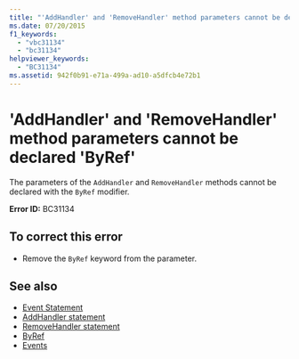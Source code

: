 ```yaml
---
title: "'AddHandler' and 'RemoveHandler' method parameters cannot be declared 'ByRef'"
ms.date: 07/20/2015
f1_keywords: 
  - "vbc31134"
  - "bc31134"
helpviewer_keywords: 
  - "BC31134"
ms.assetid: 942f0b91-e71a-499a-ad10-a5dfcb4e72b1
---
```

# 'AddHandler' and 'RemoveHandler' method parameters cannot be declared 'ByRef'
The parameters of the `AddHandler` and `RemoveHandler` methods cannot be declared with the `ByRef` modifier.  
  
 **Error ID:** BC31134  
  
## To correct this error  
  
- Remove the `ByRef` keyword from the parameter.  
  
## See also

- [Event Statement](../../visual-basic/language-reference/statements/event-statement.md)
- [AddHandler statement](../language-reference/statements/addhandler-statement.md)
- [RemoveHandler statement](../language-reference/statements/removehandler-statement.md)
- [ByRef](../../visual-basic/language-reference/modifiers/byref.md)
- [Events](../../visual-basic/programming-guide/language-features/events/index.md)
